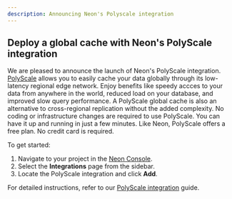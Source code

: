 ```yaml
---
description: Announcing Neon's Polyscale integration
---
```


## Deploy a global cache with Neon's PolyScale integration

We are pleased to announce the launch of Neon's PolyScale integration. [PolyScale](https://docs.polyscale.ai/) allows you to easily cache your data globally through its low-latency regional edge network. Enjoy benefits like speedy accces to your data from anywhere in the world, reduced load on your database, and improved slow query performance. A PolyScale global cache is also an alternative to cross-regional replication without the added complexity. No coding or infrastructure changes are required to use PolyScale. You can have it up and running in just a few minutes. Like Neon, PolyScale offers a free plan. No credit card is required.

To get started:

1. Navigate to your project in the [Neon Console](https://console.neon.tech/app/projects).
2. Select the **Integrations** page from the sidebar.
3. Locate the PolyScale integration and click **Add**.

For detailed instructions, refer to our [PolyScale integration](/docs/guides/polyscale-integration) guide. 
